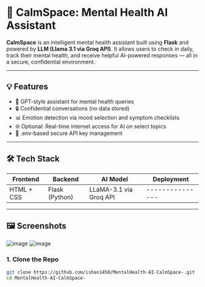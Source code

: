 # 🧠 CalmSpace: Mental Health AI Assistant

**CalmSpace** is an intelligent mental health assistant built using **Flask** and powered by **LLM (Llama 3.1 via Groq API)**. It allows users to check in daily, track their mental health, and receive helpful AI-powered responses — all in a secure, confidential environment.

---

## 💡 Features

- 🤖 GPT-style assistant for mental health queries
- 🔒 Confidential conversations (no data stored)
- 📊 Emotion detection via mood selection and symptom checklists
- 🌐 Optional: Real-time internet access for AI on select topics
- 🔐 .env-based secure API key management

---

## 🛠️ Tech Stack

| Frontend        | Backend        | AI Model               | Deployment     |
|-----------------|----------------|------------------------|----------------|
| HTML + CSS      | Flask (Python) | LLaMA-3.1 via Groq API | ---------------

---

## 🖼️ Screenshots
![image](https://github.com/user-attachments/assets/60abbb9f-d3db-43cb-94a2-eab09a1a1955)
![image](https://github.com/user-attachments/assets/60ec459d-4042-499f-8df3-1ff528ded91d)



### 1. Clone the Repo

```bash
git clone https://github.com/ishan1450/MentalHealth-AI-CalmSpace-.git
cd MentalHealth-AI-CalmSpace-
